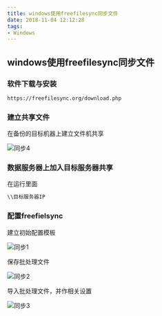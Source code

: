 ```yaml
---
title: windows使用freefilesync同步文件
date: 2018-11-04 12:12:28
tags:
- Windows
---
```

## windows使用freefilesync同步文件

### 软件下载与安装

```bash
https://freefilesync.org/download.php
```
<!--more-->
### 建立共享文件

在备份的目标机器上建立文件机共享

![同步4](https://qiniu.li-rui.top/同步4.png)

### 数据服务器上加入目标服务器共享

在运行里面

```cmd
\\目标服务器IP
```

### 配置freefielsync

建立初始配置模板

![同步1](https://qiniu.li-rui.top/同步1.png)

保存批处理文件

![同步2](https://qiniu.li-rui.top/同步2.png)

导入批处理文件，并作相关设置

![同步3](https://qiniu.li-rui.top/同步3.png)